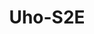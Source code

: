 ---
title: "Uho-S2E"
description: "2MP Indoor Pan & Tilt Wi Fi Camera"
image: "/images/indoor/indoor (2).png"
images:
  - url: "/images/indoor/indoor (2).png"
    caption: "Front view"
features:
  - High quality image with 2MP, 1/3"CMOS sensor
  - 2MP (1920*1080)@25/20fps; 720P (1280*720) @25/20fps
  - Ultra 265, H.265, H.264
  - Built in Mic & Speaker, support two way audio, offer better interaction
  - IR night vision, up to 10m (33ft) IR distance
  - Support 512 G Micro SD card
  - Wi Fi connection and easy installation
specifications: 
  Max Resolution: 2 MP
  Sensor: 1/3.0''CMOS
  Min. Illumination: Colour:- 0.02 lux (F2.0, AGC ON); 0 lux with IR on
  Day/Night: IR‑cut filter with auto switch (ICR)
  Shutter: Auto/Manual, 1/4 to 1/100000 s
  WDR: DWDR
  Focal Length: 4.0 mm
  Iris Type: Fixed
  Iris: F2.0
  Field of View (H): 80.2°
  Field of View (V): 42.9°
  Field of View (D): 86.0°
  Supplemental Light: IR
  Illumination Distance (IR): Up to 10m (33ft)
  Wavelength: 850 nm
  IR On/Off Control: Auto/Manual
  Video Compression: Ultra 265,  H.265,  H.264
  Frame Rate: Main Stream:- 2MP (1920*1080), Max 25fps; 720P (1280*720), Max 25fps; Sub Stream:- 640*360,Max 25fps; 2CIF(704*288), Max 25fps; CIF(352*288), Max 25fps
  Video Bit Rate: 128 Kbps to 2048 Kbps
  U‑code: Support
  OSD: Up to 2 OSDs
  Privacy Mask: Support (only NVR)
  ROI: Up to 8 areas
  Video Stream: Dual Streams
  White Balance: Auto, Outdoor, Fine Tune, Sodium Lamp, Locked, Auto2
  Digital Noise Reduction: 2D/3D DNR
  Smart IR: Support
  Flip: Normal, Flip Vertical, Flip Horizontal, 180°
  Dewarping: N/A
  HLC: N/A
  BLC: N/A
  Defog: Digital Defog
  Basic Detection: Human Body Detection, Motion Detection, Audio Detection
  General Function: IP Address Filtering, Access Policy, ARP Protection, RTSP Authentication, User Authentication, HTTP Authentication
  Auto Tracking: Support
  Audio Compression: G.711U, G.711A
  Audio Bitrate: 64 Kbps
  Two‑way Audio: Support
  Suppression: Support
  Sampling Rate: 8 kHz
  Edge Storage: Micro SD, up to 512 GB
  Network Storage: ANR
  Wi‑Fi: 2.4G Wi‑Fi (IEEE802.11b/g/n), built‑in antenna
  Protocols: IPv4, TCP, UDP, DHCP, RTSP, DNS, DDNS, NTP, HTTP
  Compatible Integration: API
  Client: Uniarch Client, Uniarch app
  Web Browser: Plug‑in required live view:- IE 10+, Chrome 45+, Firefox 52+, Edge 79+
  Wireless Standards: IEEE802.11b/g/n
  Frequency Range: 2.4 GHz to 2.4835 GHz
  Channel Bandwidth: 20 MHz Support
  Modulation Mode: 802.11b:- CCK, QPSK, BPSK; 802.11g/n:- OFDM/HT
  Wi‑Fi Security: 64/128‑bit WEP,  WPA‑PSK/WPA2‑PSK
  Transmit Power: 802.11b:- 17±1.5 dBm@11 Mbps; 802.11g:- 14±1.5 dBm@54 Mbps; 802.11n:- 12.5±1.5 dBm@150 Mbps
  Receive Sensitivity: 802.11b:- ‑90 dBm@11 Mbps (Typical); 802.11g:- ‑75 dBm@54 Mbps (Typical); 802.11n:- ‑74 dBm@150 Mbps (Typical)
  Transmission Rate: 802.11b:- 11 Mbps; 802.11g:- 54 Mbps; 802.11n:- up to 150 Mbps
  Pan Range: 0° ~ 340°
  Pan Speed: 17°/s ~ 50°/s (Preset speed:- 50°/s)
  Tilt Range: ‑5° ~ 55°
  Tilt Speed: 17°/s ~ 50°/s (Preset speed:- 50°/s)
  Number of Presets: 20
  Audio I/O: N/A
  Alarm I/O: N/A
  Built‑in Mic: Support
  Built‑in Speaker: Support
  WIFI: Support
  Network: 1 × RJ45 10 M/100 M Base‑TX Ethernet
  EMC: CE‑EMC (EN 55032, EN 61000‑3‑3, EN IEC 61000‑3‑2, EN 55035)
  FCC: FCC 47 CFR part15 B
  RF: FCC ID (FCC CFR 47 part15 C)
  CE RED: EN 301 489‑1, EN 301 489‑17, EN 300 328, EN 62311
  Safety: CE LVD (EN 62368‑1)
  Environment: CE‑RoHS (2011/65/EU;(EU)2015/863); WEEE (2012/19/EU);
  Power: DC 5V/1.5A
  Dimensions: Φ80 x 120mm (Ø3.1” x 4.8”)
  Weight: 0.18kg(0.40lb)
  Working Environment: ‑10℃~55℃(‑14°F ~ 131°F)，Humidity:- ≤95% RH (non‑condensing)
  Storage Environment: ‑10℃~55℃(‑14°F ~ 131°F)，Humidity:- ≤95% RH (non‑condensing)
  Reset Button: Support
  LED Indicator: 1, red/blue
---